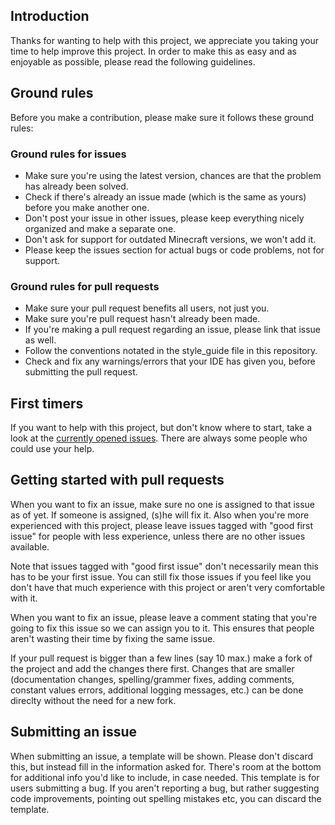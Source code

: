 ## Introduction

Thanks for wanting to help with this project, we appreciate you taking your time to help improve this project.
In order to make this as easy and as enjoyable as possible, please read the following guidelines.

## Ground rules

Before you make a contribution, please make sure it follows these ground rules:

### Ground rules for issues

* Make sure you're using the latest version, chances are that the problem has already been solved.
* Check if there's already an issue made (which is the same as yours) before you make another one.
* Don't post your issue in other issues, please keep everything nicely organized and make a separate one.
* Don't ask for support for outdated Minecraft versions, we won't add it.
* Please keep the issues section for actual bugs or code problems, not for support.

### Ground rules for pull requests

* Make sure your pull request benefits all users, not just you.
* Make sure you're pull request hasn't already been made.
* If you're making a pull request regarding an issue, please link that issue as well.
* Follow the conventions notated in the style_guide file in this repository.
* Check and fix any warnings/errors that your IDE has given you, before submitting the pull request.

## First timers

If you want to help with this project, but don't know where to start, take a look at the
[currently opened issues](https://github.com/stefvanschie/IF/issues). There are always some people who could use your help.

## Getting started with pull requests

When you want to fix an issue, make sure no one is assigned to that issue as of yet. If someone is assigned, (s)he will fix it. Also when you're more experienced with this project, please leave issues tagged with "good first issue" for people with less experience, unless there are no other issues available.

Note that issues tagged with "good first issue" don't necessarily mean this has to be your first issue. You can still fix those issues if you feel like you don't have that much experience with this project or aren't very comfortable with it.

When you want to fix an issue, please leave a comment stating that you're going to fix this issue so we can assign you to it. This ensures that people aren't wasting their time by fixing the same issue.

If your pull request is bigger than a few lines (say 10 max.) make a fork of the project and add the changes there first. Changes
that are smaller (documentation changes, spelling/grammer fixes, adding comments, constant values errors, additional logging messages,
etc.) can be done direclty without the need for a new fork.

## Submitting an issue

When submitting an issue, a template will be shown. Please don't discard this, but instead fill in the information asked for. There's
room at the bottom for additional info you'd like to include, in case needed. This template is for users submitting a bug. If you aren't
reporting a bug, but rather suggesting code improvements, pointing out spelling mistakes etc, you can discard the template.
